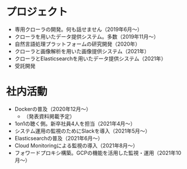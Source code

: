 # プロジェクト
- 専用クローラの開発。何も話せません（2019年6月〜）
- クローラを用いたデータ提供システム。多数（2019年11月〜）
- 自然言語処理プラットフォームの研究開発（2020年）
- クローラと画像解析を用いた画像提供システム（2021年）
- クローラとElasticsearchを用いたデータ提供システム（2021年）
- 受託開発

# 社内活動
- Dockerの普及（2020年12月〜）
    - （発表資料掲載予定）
- 1on1の聴く側。新卒社員4人を担当（2021年4月〜）
- システム運用の監視のためにSlackを導入（2021年5月〜）
- Elasticsearchの普及（2021年6月〜）
- Cloud Monitoringによる監視の導入（2021年8月〜）
- フォワードプロキシ構築。GCPの機能を活用した監視・運用（2021年10月〜）
